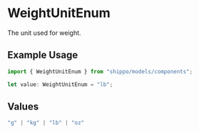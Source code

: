 # WeightUnitEnum

The unit used for weight.

## Example Usage

```typescript
import { WeightUnitEnum } from "shippo/models/components";

let value: WeightUnitEnum = "lb";
```

## Values

```typescript
"g" | "kg" | "lb" | "oz"
```